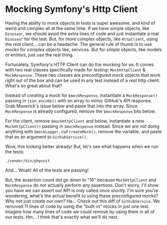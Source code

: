 # Mocking Symfony's Http Client

Having the ability to mock objects in tests is super awesome, and kind of weird 
and complex all at the same time. If we have simple objects, like `Dinosaur`,
we should avoid the extra lines of code and just instantiate a real `Dinosaur` 
for the test. But, for more complex objects, like `HttpClient`, using the *real* client...
can be a headache. The general rule of thumb is to use *mocks* for *complex* 
objects like, services. But for *simple* objects, like models or entities, 
just use the real thing.

Fortunately, Symfony's HTTP Client can do the mocking for us. It comes with two real
classes specifically made for *testing*: `MockHttpClient` & `MockResposne`. These
two classes are preconfigured mock objects that work right out of the box and can be
used in any test instead of a *real* http client. What's so great about that?

Instead of *creating* a mock for `$mockResponse`, instantiate a `MockResponse()`
passing in `json_encode()` with an array to mimic GitHub's API response. Grab
Maverick's issue below and paste that into the array. Since `MockResponse` is already
configured, remove the `$mockResponse` bits below.

For the client, remove `$mockHttpClient` and below, instantiate a new `MockHttpClient()`
passing in `$mockResponse` instead. Since we are not doing anything with `$mockLogger`,
cut `createMock()`, remove the variable, and paste that as an argument to
`GithubService()`.

Wow, this looking better already! But, let's see what happens when we run the tests:

```terminal
./vendor/bin/phpunit
```

And... Woah! All of the tests are passing!

But, the assertion count did go down to "16" because `MockHttpClient` and `MockResponse`
do *not* actually perform any assertions. Don't worry, I'll show you have we can
assert our API is only called once shortly. I'm sure you're wondering, what's the
actual benefit to using these preconfigured mocks? Why not just create our own?
Ha... Check out this diff of `GithubService`. We removed 11 lines of code by using
the "built-in" mocks in just one test. Imagine how many lines of code we could 
remove by using them in all of our tests. Hm... I think that's exactly what we'll 
do next.
